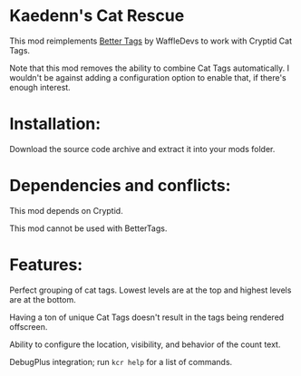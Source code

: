 # Kaedenn's Cat Rescue

This mod reimplements [Better Tags](https://github.com/WaffleDevs/BetterTags) by WaffleDevs to work with Cryptid Cat Tags.

Note that this mod removes the ability to combine Cat Tags automatically. I wouldn't be against adding a configuration option to enable that, if there's enough interest.

# Installation:

Download the source code archive and extract it into your mods folder.

# Dependencies and conflicts:

This mod depends on Cryptid.

This mod cannot be used with BetterTags.

# Features:

Perfect grouping of cat tags. Lowest levels are at the top and highest levels are at the bottom.

Having a ton of unique Cat Tags doesn't result in the tags being rendered offscreen.

Ability to configure the location, visibility, and behavior of the count text.

DebugPlus integration; run `kcr help` for a list of commands.

